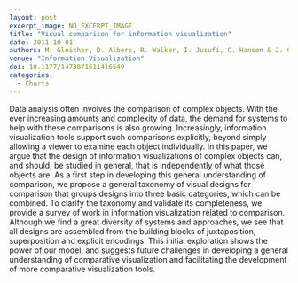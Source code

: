```yaml
---
layout: post
excerpt_image: NO_EXCERPT_IMAGE
title: "Visual comparison for information visualization"
date: 2011-10-01
authors: M. Gleicher, D. Albers, R. Walker, I. Jusufi, C. Hansen & J. C. Roberts
venue: "Information Visualization"
doi: 10.1177/1473871611416549
categories:
  - Charts
---
```

Data analysis often involves the comparison of complex objects. With the ever increasing amounts and complexity of data, the demand for systems to help with these comparisons is also growing. Increasingly, information visualization tools support such comparisons explicitly, beyond simply allowing a viewer to examine each object individually. In this paper, we argue that the design of information visualizations of complex objects can, and should, be studied in general, that is independently of what those objects are. As a first step in developing this general understanding of comparison, we propose a general taxonomy of visual designs for comparison that groups designs into three basic categories, which can be combined. To clarify the taxonomy and validate its completeness, we provide a survey of work in information visualization related to comparison. Although we find a great diversity of systems and approaches, we see that all designs are assembled from the building blocks of juxtaposition, superposition and explicit encodings. This initial exploration shows the power of our model, and suggests future challenges in developing a general understanding of comparative visualization and facilitating the development of more comparative visualization tools.
